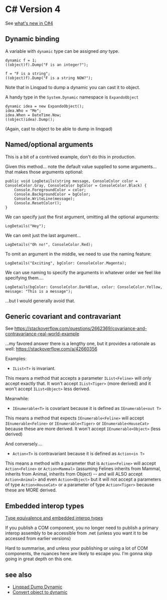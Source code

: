 ﻿# C# Version 4

See [what's new in C#4](https://docs.microsoft.com/en-us/dotnet/csharp/whats-new/csharp-version-history#c-version-40)

## Dynamic binding

A variable with `dynamic` type can be assigned *any* type.

	dynamic f = 1;
	((object)f).Dump("F is an integer?");

	f = "F is a string";
	((object)f).Dump("F is a string NOW?");

Note that in Linqpad to dump a dynamic you can cast it to object.

A handy type in the `System.Dynamic` namespace is `ExpandoObject`

	dynamic idea = new ExpandoObject();
	idea.Who = "Me";
	idea.When = DateTime.Now;
	((object)idea).Dump();

(Again, cast to object to be able to dump in linqpad)

## Named/optional arguments

This is a bit of a contrived example, don't do this in production.

Given this method... note the default value supplied to some arguments... that makes those arguments optional:

	public void LogDetails(string message, ConsoleColor color = ConsoleColor.Gray, ConsoleColor bgColor = ConsoleColor.Black) {
		Console.ForegroundColor = color;
		Console.BackgroundColor = bgColor;
		Console.WriteLine(message);
		Console.ResetColor();
	}

We can specify just the first argument, omitting all the optional arguments:

	LogDetails("Hey");

We can omit just the last argument...

	LogDetails("Oh no!", ConsoleColor.Red);

To omit an argument in the middle, we need to use the naming feature:

	LogDetails("Exciting", bgColor: ConsoleColor.Magenta);

We can use naming to specify the arguments in whatever order we feel like specifying them....

	LogDetails(bgColor: ConsoleColor.DarkBlue, color: ConsoleColor.Yellow, message: "This is a message");

...but I would generally avoid that.

## Generic covariant and contravariant

See <https://stackoverflow.com/questions/2662369/covariance-and-contravariance-real-world-example>

...my favored answer there is a lengthy one, but it provides a rationale as well: https://stackoverflow.com/a/42660356

Examples:

* `IList<T>` is invariant.

This means a method that accepts a parameter `IList<Feline>` will only accept exactly that. It won't accept `IList<Tiger>` (more derived) and it won't accept `IList<Object>` less derived.

Meanwhile:

* `IEnumerable<T>` is covariant because it is defined as `IEnumerable<out T>`

This means a method that expects `IEnumerable<Feline>` will accept `IEnumerable<Feline>` or `IEnumerable<Tiger>` or `IEnumerable<HouseCat>` because these are more derived. It won't accept `IEnumerable<Object>` (less derived)

And conversely....

* `Action<T>` is contravariant because it is defined as `Action<in T>`

This means a method with a parameter that is `Action<Feline>` will accept `Action<Feline>` or `Action<Mammal>` (assuming Felines inherits from Mammal, inherits from Animal, inherits from Object) -- and will ALSO accept `Action<Animal>` and even `Action<Object>` but it will not accept a parameters of type `Action<HouseCat>` or a parameter of type `Action<Tiger>` because these are MORE derived.

## Embedded interop types

[Type equivalence and embedded interop types](https://docs.microsoft.com/en-us/dotnet/framework/interop/type-equivalence-and-embedded-interop-types)

If you publish a COM component, you no longer need to publish a primary interop assembly to be accessible from .net (unless you want it to be accessed from earlier versions)

Hard to summarise, and unless your publishing or using a lot of COM components, the nuances here are likely to escape you. I'm gonna skip going in great depth on this one.

## see also

- [Linqpad Dump Dynamic](../linqpad/dump_dynamic.md)
- [Convert object to dynamic](object_to_dynamic.md)